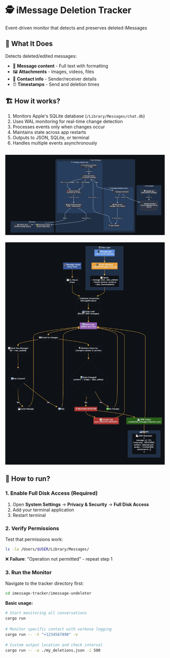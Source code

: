 # 🕵️ iMessage Deletion Tracker

Event-driven monitor that detects and preserves deleted iMessages

## 🎯 What It Does

Detects deleted/edited messages:

- 📱 **Message content** - Full text with formatting
- 🖼️ **Attachments** - Images, videos, files
- 👤 **Contact info** - Sender/receiver details
- ⏰ **Timestamps** - Send and deletion times

## 🏗️ How it works?

1. Monitors Apple's SQLite database (`/Library/Messages/chat.db`)
2. Uses WAL monitoring for real-time change detection
3. Processes events only when changes occur
4. Maintains state across app restarts
5. Outputs to JSON, SQLite, or terminal
6. Handles multiple events asynchronously

![Detection](images/detection.png)
---
![Detection](images/eda.png)


## 🚀 How to run?

### 1. Enable Full Disk Access (Required)

1. Open **System Settings** → **Privacy & Security** → **Full Disk Access**
2. Add your terminal application
3. Restart terminal

### 2. Verify Permissions

Test that permissions work:
```bash
ls -la /Users/$USER/Library/Messages/
```

❌ **Failure**: "Operation not permitted" - repeat step 1

### 3. Run the Monitor

Navigate to the tracker directory first:
```bash
cd imessage-tracker/imessage-undeleter
```

**Basic usage:**
```bash
# Start monitoring all conversations
cargo run

# Monitor specific contact with verbose logging
cargo run -- -t "+1234567890" -v

# Custom output location and check interval
cargo run -- -o ./my_deletions.json -i 500
```
